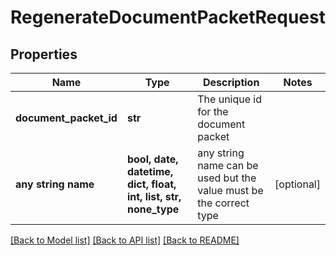 # RegenerateDocumentPacketRequest


## Properties
Name | Type | Description | Notes
------------ | ------------- | ------------- | -------------
**document_packet_id** | **str** | The unique id for the document packet | 
**any string name** | **bool, date, datetime, dict, float, int, list, str, none_type** | any string name can be used but the value must be the correct type | [optional]

[[Back to Model list]](../README.md#documentation-for-models) [[Back to API list]](../README.md#documentation-for-api-endpoints) [[Back to README]](../README.md)


